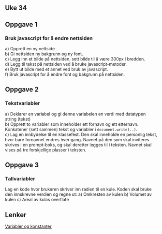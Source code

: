 <script type="text/javascript" src="http://cdn.mathjax.org/mathjax/latest/MathJax.js?config=default"></script>

Uke 34
---
## Oppgave 1  
### Bruk javascript for å endre nettsiden
a) Opprett en ny nettside  
b) Gi nettsiden ny bakgrunn og ny font.  
c) Legg inn et bilde på nettsiden, sett bilde til å være 300px i bredden.  
d) Legg til tekst på nettsiden ved å bruke javascript-metoder.  
e) Bytt ut bilde med et annet ved bruk av javascript.  
f) Bruk javascript for å endre font og bakgrunn på nettsiden.  

## Oppgave 2
### Tekstvariabler
a) Deklarer en variabel og gi denne variabelen en verdi med datatypen string (tekst)    
b) Opprett to variabler som inneholder ett fornavn og ett etternavn. Konkatener (sett sammen) tekst og variabler i ```document.write(..)```.  
c) Lag en innbydelse til en klassefest. Den skal inneholde en personlig tekst, hvor bare fornavnet endres hver gang. Navnet på den som skal inviteres skrives i en prompt-boks, og skal deretter legges til i teksten. Navnet skal vises på tre forskjellige plasser i teksten.    


## Oppgave 3
### Tallvariabler
Lag en kode hvor brukeren skriver inn radien til en kule. Koden skal bruke den innskrevne verdien og regne ut:
a) Omkresten av kulen
b) Volumet av kulen
c) Areal av kulas overflate



Lenker
---
[Variabler og konstanter](https://github.com/fagstoff/IT2/blob/master/Fagtekster/Variabler.md)